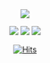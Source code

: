 <div align=center>
<img src="https://capsule-render.vercel.app/api?type=waving&color=ffd700&height=300&section=header&text=LEE%20MINJI&fontSize=90&fontColor=2fda77" />
</div>


<!-- **m04j00/m04j00** is a ✨ _special_ ✨ repository because its `README.md` (this file) appears on your GitHub profile.

Here are some ideas to get you started:

- 🔭 I’m currently working on ...
- 🌱 I’m currently learning ...
- 👯 I’m looking to collaborate on ...
- 🤔 I’m looking for help with ...
- 💬 Ask me about ...
- 📫 How to reach me: ...
- 😄 Pronouns: ...
- ⚡ Fun fact: ...

<br/> -->
<div align=center>
  
![](https://github-profile-summary-cards.vercel.app/api/cards/profile-details?username=m04j00&theme=vue)
![](https://github-profile-summary-cards.vercel.app/api/cards/stats?username=m04j00&theme=vue)
![](https://github-profile-summary-cards.vercel.app/api/cards/most-commit-language?username=m04j00&theme=vue)  
  
<!--START_SECTION:waka-->
<!--END_SECTION:waka-->
  
[![Hits](https://hits.seeyoufarm.com/api/count/incr/badge.svg?url=https%3A%2F%2Fgithub.com%2Fm04j00%2Fhit-counter&count_bg=%238AE994&title_bg=%23D0D0D0&icon=github.svg&icon_color=%23FFFFFF&title=hits&edge_flat=false)](https://hits.seeyoufarm.com)
  
  </div>




